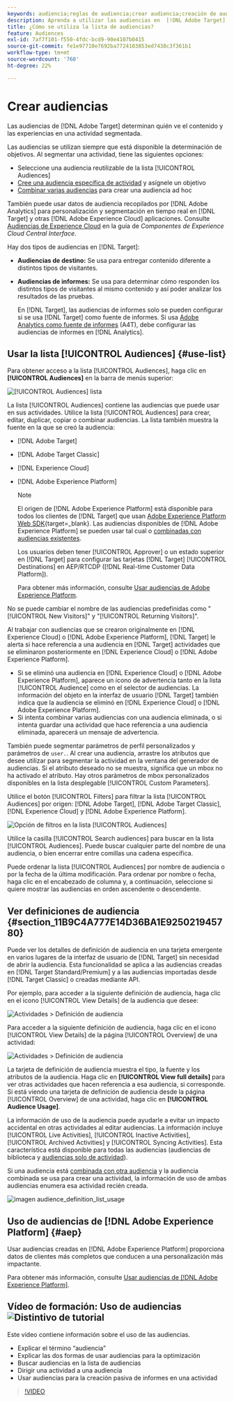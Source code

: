```yaml
---
keywords: audiencia;reglas de audiencia;crear audiencia;creación de audiencia;segmentación de audiencia;informe de audiencia;audiencia de informe;segmento;parámetros de perfil personalizados;definición de audiencia;lista de audiencias
description: Aprenda a utilizar las audiencias en  [!DNL Adobe Target].
title: ¿Cómo se utiliza la lista de audiencias?
feature: Audiences
exl-id: 7af7f101-f550-4fdc-bcd9-90e4107b0415
source-git-commit: fe1e97710e7692ba7724103853ed7438c3f361b1
workflow-type: tm+mt
source-wordcount: '760'
ht-degree: 22%

---
```


# Crear audiencias

Las audiencias de [!DNL Adobe Target] determinan quién ve el contenido y las experiencias en una actividad segmentada.

Las audiencias se utilizan siempre que está disponible la determinación de objetivos. Al segmentar una actividad, tiene las siguientes opciones:

* Seleccione una audiencia reutilizable de la lista [!UICONTROL Audiences]
* [Cree una audiencia específica de actividad](/help/main/c-target/creating-activity-only-audience.md) y asígnele un objetivo
* [Combinar varias audiencias](/help/main/c-target/combining-multiple-audiences.md#concept_A7386F1EA4394BD2AB72399C225981E5) para crear una audiencia ad hoc

También puede usar datos de audiencia recopilados por [!DNL Adobe Analytics] para personalización y segmentación en tiempo real en [!DNL Target] y otras [!DNL Adobe Experience Cloud] aplicaciones. Consulte [Audiencias de Experience Cloud](https://experienceleague.adobe.com/docs/core-services/interface/audiences/audience-library.html?lang=es) en la guía de *Componentes de Experience Cloud Central Interface*.

Hay dos tipos de audiencias en [!DNL Target]:

* **Audiencias de destino:** Se usa para entregar contenido diferente a distintos tipos de visitantes.
* **Audiencias de informes:** Se usa para determinar cómo responden los distintos tipos de visitantes al mismo contenido y así poder analizar los resultados de las pruebas.

  En [!DNL Target], las audiencias de informes solo se pueden configurar si se usa [!DNL Target] como fuente de informes. Si usa [Adobe Analytics como fuente de informes](/help/main/c-integrating-target-with-mac/a4t/a4t.md) (A4T), debe configurar las audiencias de informes en [!DNL Analytics].

## Usar la lista [!UICONTROL Audiences] {#use-list}

Para obtener acceso a la lista [!UICONTROL Audiences], haga clic en **[!UICONTROL Audiences]** en la barra de menús superior:

![[!UICONTROL Audiences] lista](assets/audiences_list.png)

La lista [!UICONTROL Audiences] contiene las audiencias que puede usar en sus actividades. Utilice la lista [!UICONTROL Audiences] para crear, editar, duplicar, copiar o combinar audiencias. La lista también muestra la fuente en la que se creó la audiencia:

* [!DNL Adobe Target]
* [!DNL Adobe Target Classic]
* [!DNL Experience Cloud]
* [!DNL Adobe Experience Platform]

  >[!NOTE]
  >
  >El origen de [!DNL Adobe Experience Platform] está disponible para todos los clientes de [!DNL Target] que usan [Adobe Experience Platform Web SDK](https://experienceleague.adobe.com/docs/target-dev/developer/client-side/aep-web-sdk.html?lang=es){target=_blank}. Las audiencias disponibles de [!DNL Adobe Experience Platform] se pueden usar tal cual o [combinadas con audiencias existentes](/help/main/c-target/combining-multiple-audiences.md).
  >
  >Los usuarios deben tener [!UICONTROL Approver] o un estado superior en [!DNL Target] para configurar las tarjetas [!DNL Target] [!UICONTROL Destinations] en AEP/RTCDP ([!DNL Real-time Customer Data Platform]).
  >
  >Para obtener más información, consulte [Usar audiencias de Adobe Experience Platform](#aep).

No se puede cambiar el nombre de las audiencias predefinidas como &quot;[!UICONTROL New Visitors]&quot; y &quot;[!UICONTROL Returning Visitors]&quot;.

Al trabajar con audiencias que se crearon originalmente en [!DNL Experience Cloud] o [!DNL Adobe Experience Platform], [!DNL Target] le alerta si hace referencia a una audiencia en [!DNL Target] actividades que se eliminaron posteriormente en [!DNL Experience Cloud] o [!DNL Adobe Experience Platform].

* Si se eliminó una audiencia en [!DNL Experience Cloud] o [!DNL Adobe Experience Platform], aparece un icono de advertencia tanto en la lista [!UICONTROL Audience] como en el selector de audiencias. La información del objeto en la interfaz de usuario [!DNL Target] también indica que la audiencia se eliminó en [!DNL Experience Cloud] o [!DNL Adobe Experience Platform].
* Si intenta combinar varias audiencias con una audiencia eliminada, o si intenta guardar una actividad que hace referencia a una audiencia eliminada, aparecerá un mensaje de advertencia.

También puede segmentar parámetros de perfil personalizados y parámetros de `user.`. Al crear una audiencia, arrastre los atributos que desee utilizar para segmentar la actividad en la ventana del generador de audiencias. Si el atributo deseado no se muestra, significa que un mbox no ha activado el atributo. Hay otros parámetros de mbox personalizados disponibles en la lista desplegable [!UICONTROL Custom Parameters].

Utilice el botón [!UICONTROL Filters] para filtrar la lista [!UICONTROL Audiences] por origen: [!DNL Adobe Target], [!DNL Adobe Target Classic], [!DNL Experience Cloud] y [!DNL Adobe Experience Platform].

![Opción de filtros en la lista [!UICONTROL Audiences]](assets/filters.png)

Utilice la casilla [!UICONTROL Search audiences] para buscar en la lista [!UICONTROL Audiences]. Puede buscar cualquier parte del nombre de una audiencia, o bien encerrar entre comillas una cadena específica.

Puede ordenar la lista [!UICONTROL Audiences] por nombre de audiencia o por la fecha de la última modificación. Para ordenar por nombre o fecha, haga clic en el encabezado de columna y, a continuación, seleccione si quiere mostrar las audiencias en orden ascendente o descendente.

## Ver definiciones de audiencia {#section_11B9C4A777E14D36BA1E925021945780}

Puede ver los detalles de definición de audiencia en una tarjeta emergente en varios lugares de la interfaz de usuario de [!DNL Target] sin necesidad de abrir la audiencia. Esta funcionalidad se aplica a las audiencias creadas en [!DNL Target Standard/Premium] y a las audiencias importadas desde [!DNL Target Classic] o creadas mediante API.

Por ejemplo, para acceder a la siguiente definición de audiencia, haga clic en el icono [!UICONTROL View Details] de la audiencia que desee:

![Actividades > Definición de audiencia](assets/audience_definition_list.png)

Para acceder a la siguiente definición de audiencia, haga clic en el icono [!UICONTROL View Details] de la página [!UICONTROL Overview] de una actividad:

![Actividades > Definición de audiencia](assets/view-details-activity-overview.png)

La tarjeta de definición de audiencia muestra el tipo, la fuente y los atributos de la audiencia. Haga clic en **[!UICONTROL View full details]** para ver otras actividades que hacen referencia a esa audiencia, si corresponde. Si está viendo una tarjeta de definición de audiencia desde la página [!UICONTROL Overview] de una actividad, haga clic en **[!UICONTROL Audience Usage]**.

La información de uso de la audiencia puede ayudarle a evitar un impacto accidental en otras actividades al editar audiencias. La información incluye [!UICONTROL Live Activities], [!UICONTROL Inactive Activities], [!UICONTROL Archived Activities] y [!UICONTROL Syncing Activities]. Esta característica está disponible para todas las audiencias (audiencias de biblioteca y [audiencias solo de actividad](/help/main/c-target/creating-activity-only-audience.md#concept_A6BADCF530ED4AE1852E677FEBE68483)).

Si una audiencia está [combinada con otra audiencia](/help/main/c-target/combining-multiple-audiences.md) y la audiencia combinada se usa para crear una actividad, la información de uso de ambas audiencias enumera esa actividad recién creada.

![imagen audience_definition_list_usage](assets/audience_definition_list_usage.png)

<!--The following audience definition card is for an audience imported from the Adobe Experience Cloud. In this instance, the audience was imported from Adobe Audience Manager (AAM).

![Usage tab on Audience Definition card](assets/audience_definition_mc.png)

The following details are available for these imported audience types:

| Audience Type | Details |
|--- |--- |
|Mobile audience|Marketing Name, Vendor, and Model.<br>The `matches | does not match` operator displays instead of `equals | does not equal`<br>![Imported Mobile Audience](/help/main/c-target/c-audiences/assets/imported_mobile_audience.png).|
|Visitor-behavior audience|**user.categoryAffinity:** `categoryAffinity` with `FAVORITE` parameter.<br>![Imported Category Affinity](/help/main/c-target/c-audiences/assets/imported_category_affinity.png)<br>**Monitoring:** Monitoring service equals true.<br>**No Monitoring Service:** Monitoring service equals false.<br>![Imported Monitoring](/help/main/c-target/c-audiences/assets/imported_monitoring.png)|
|Audiences using the NOT operator|**Single Rule:** Target displays the audience in the format `[All Visitor AND [NOT [rule]`. Single NOT rule displays with AND with `AllVisitor` audience.<br>![Imported Not Audience](/help/main/c-target/c-audiences/assets/imported_not_audience.png)|

Keep the following points in mind as you work with imported audiences:

* Expression target audiences are no longer supported in Target Standard/Premium. 
* Target Standard/Premium does not support some deprecated audiences or has improved operators for ease of use. Because of this, the definition of an imported audience, although working as per definition, does not mean that same is now available for creation in the Standard/Premium interface. For example, Social Audiences are visible with their rules but Target Standard/Premium does not allow social audiences to be created.-->

## Uso de audiencias de [!DNL Adobe Experience Platform] {#aep}

Usar audiencias creadas en [!DNL Adobe Experience Platform] proporciona datos de clientes más completos que conducen a una personalización más impactante.

Para obtener más información, consulte [Usar audiencias de [!DNL Adobe Experience Platform]](/help/main/c-integrating-target-with-mac/integrating-with-rtcdp.md#aep).

## Vídeo de formación: Uso de audiencias ![Distintivo de tutorial](/help/main/assets/tutorial.png)

Este vídeo contiene información sobre el uso de las audiencias.

* Explicar el término “audiencia”
* Explicar las dos formas de usar audiencias para la optimización
* Buscar audiencias en la lista de audiencias
* Dirigir una actividad a una audiencia
* Usar audiencias para la creación pasiva de informes en una actividad

>[!VIDEO](https://video.tv.adobe.com/v/17398)
